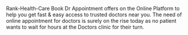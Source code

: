 Rank-Health-Care
Book Dr Appointment offers on the Online Platform to help you get fast & easy access to trusted doctors near you. The need of online appointment for doctors is surely on the rise today as no patient wants to wait for hours at the Doctors clinic for their turn.

